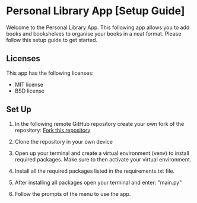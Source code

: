 # Personal Library App [Setup Guide]

Welcome to the Personal Library App. This following app allows you to add books and bookshelves to organise your books in a neat format.
Please follow this setup guide to get started.

## Licenses 
This app has the following licenses: 
- MIT license 
- BSD license

## Set Up

1. In the following remote GitHub repository create your own fork of the repository: [Fork this repository](https://github.com/earvin-tech/Assignment-Terminal-App)

2. Clone the repository in your own device

3. Open up your terminal and create a virtual environment (venv) to install required packages. Make sure to then activate your virtual environment.

4. Install all the required packages listed in the requirements.txt file.

5. After installing all packages open your terminal and enter: "main.py"

6. Follow the prompts of the menu to use the app. 
